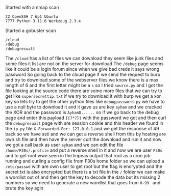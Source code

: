 Started with a nmap scan
```
22 OpenSSH 7.6p1 Ubuntu
7777 Python 3.11.0 Werkzeug 2.3.4
```
Started a gobuster scan
```
/cloud
/debug
/debugresualt
```
The `/cloud` has a list of files we can download they seem like junk files and some files it list are not on the server for download 
The `/debug` page seems like it could be a login forum since when we give bad creds it says wrong password 
So going back to the cloud page if we send the request to burp and try to download some of the webserver files we know there is a max length of 6 and the first letter might be a `s` so I tried `source.py` and I got the file looking at the source code there are some more files that we can try to get like `supersecrettip.txt` if we try to download it with burp we get a xor key so lets try to get the other python files like `debugpassword.py` we have to use a null byte to download it and it gave us are key `ayham` and we cracked the XOR and the password is `AyhamD......` so if we go back to the debug page and enter this payload `{{7*7}}` with the password we got and then curl the `debugresualt` page with are session cookie and this header we found in the `ip.py` file
`X-Forwarded-For: 127.0.0.1` and we get the response of 49 back so we have ssti and we can get a reverse shell from this by hosting are own sh file and then have the server curl the download and run it and now we got a call back  as user `ayham` and we can edit the file `/home/F30s/.profile` and put a reverse shell in it and now we are user `F30s` and to get root wwe seen in the linpeas output that root as a cron job running and curling a config file from F30s home folder so we can upload a `/etc/passwd` with are own user to get root but the flag is encrypted and the secret.txt is also encrypted but there is a txt file in the `/` folder we can make a wordlist out of and then get the key to decode the data but its missing 2 numbers so we need to generate a new wordlist that goes from `0-99 ` and brute the key agin 